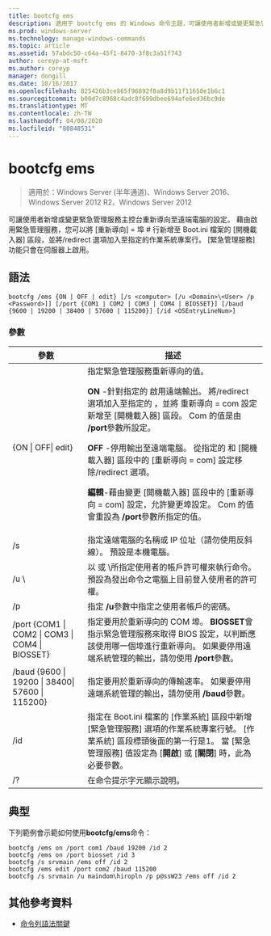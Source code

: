 ```yaml
---
title: bootcfg ems
description: 適用于 bootcfg ems 的 Windows 命令主題，可讓使用者新增或變更緊急管理服務主控台重新導向至遠端電腦的設定。
ms.prod: windows-server
ms.technology: manage-windows-commands
ms.topic: article
ms.assetid: 57abdc50-c64a-45f1-8470-3f8c3a51f743
author: coreyp-at-msft
ms.author: coreyp
manager: dongill
ms.date: 10/16/2017
ms.openlocfilehash: 825426b3ce865f96892f8a8d9b11f11650e1b6c1
ms.sourcegitcommit: b00d7c8968c4adc8f699dbee694afe6ed36bc9de
ms.translationtype: MT
ms.contentlocale: zh-TW
ms.lasthandoff: 04/08/2020
ms.locfileid: "80848531"
---
```

# <a name="bootcfg-ems"></a>bootcfg ems

>適用於：Windows Server (半年通道)、Windows Server 2016、Windows Server 2012 R2、Windows Server 2012

可讓使用者新增或變更緊急管理服務主控台重新導向至遠端電腦的設定。 藉由啟用緊急管理服務，您可以將 [重新導向] = 埠 # 行新增至 Boot.ini 檔案的 [開機載入器] 區段，並將/redirect 選項加入至指定的作業系統專案行。 [緊急管理服務] 功能只會在伺服器上啟用。

## <a name="syntax"></a>語法
```
bootcfg /ems {ON | OFF | edit} [/s <computer> [/u <Domain>\<User> /p <Password>]] [/port {COM1 | COM2 | COM3 | COM4 | BIOSSET}] [/baud {9600 | 19200 | 38400 | 57600 | 115200}] [/id <OSEntryLineNum>]
```
### <a name="parameters"></a>參數

|                            參數                             |                                                                                                                                                                                                                                                                                                                                                              描述                                                                                                                                                                                                                                                                                                                                                              |
|------------------------------------------------------------------|---------------------------------------------------------------------------------------------------------------------------------------------------------------------------------------------------------------------------------------------------------------------------------------------------------------------------------------------------------------------------------------------------------------------------------------------------------------------------------------------------------------------------------------------------------------------------------------------------------------------------------------------------------------------------------------------------------------------------------------|
|                    {ON &#124; OFF&#124; edit}                    | 指定緊急管理服務重新導向的值。<p>**ON** -針對指定的 <OSEntryLineNum>啟用遠端輸出。 將/redirect 選項加入至指定的 <OSEntryLineNum>，並將 重新導向 = com<X> 設定新增至 [開機載入器] 區段。 Com<X> 的值是由 **/port**參數所設定。<p>**OFF** -停用輸出至遠端電腦。 從指定的 <OSEntryLineNum> 和 [開機載入器] 區段中的 [重新導向 = com<X>] 設定移除/redirect 選項。<p>**編輯**-藉由變更 [開機載入器] 區段中的 [重新導向 = com<X>] 設定，允許變更埠設定。 Com<X> 的值會重設為 **/port**參數所指定的值。 |
|                          /s <computer>                           |                                                                                                                                                                                                                                                                                                          指定遠端電腦的名稱或 IP 位址（請勿使用反斜線）。 預設是本機電腦。                                                                                                                                                                                                                                                                                                           |
|                       /u <Domain>\\<User>                        |                                                                                                                                                                                                                                                                 以 <User> 或 <Domain>\\<User>所指定使用者的帳戶許可權來執行命令。 預設為發出命令之電腦上目前登入使用者的許可權。                                                                                                                                                                                                                                                                  |
|                          /p <Password>                           |                                                                                                                                                                                                                                                                                                                         指定 **/u**參數中指定之使用者帳戶的密碼。                                                                                                                                                                                                                                                                                                                         |
| /port {COM1 &#124; COM2 &#124; COM3 &#124; COM4 &#124; BIOSSET}  |                                                                                                                                                                                                                              指定要用於重新導向的 COM 埠。 **BIOSSET**會指示緊急管理服務來取得 BIOS 設定，以判斷應該使用哪一個埠進行重新導向。 如果要停用遠端系統管理的輸出，請勿使用 **/port**參數。                                                                                                                                                                                                                              |
| /baud {9600 &#124; 19200 &#124; 38400&#124; 57600 &#124; 115200} |                                                                                                                                                                                                                                                                                               指定要用於重新導向的傳輸速率。 如果要停用遠端系統管理的輸出，請勿使用 **/baud**參數。                                                                                                                                                                                                                                                                                               |
|                       /id <OSEntryLineNum>                       |                                                                                                                                                                                              指定在 Boot.ini 檔案的 [作業系統] 區段中新增 [緊急管理服務] 選項的作業系統專案行號。 [作業系統] 區段標頭後面的第一行是1。 當 [緊急管理服務] 值設定為 [**開啟**] 或 [**關閉**] 時，此為必要參數。                                                                                                                                                                                              |
|                                /?                                |                                                                                                                                                                                                                                                                                                                                                 在命令提示字元顯示說明。                                                                                                                                                                                                                                                                                                                                                  |

## <a name="examples"></a><a name=BKMK_examples></a>典型
下列範例會示範如何使用**bootcfg/ems**命令：
```
bootcfg /ems on /port com1 /baud 19200 /id 2 
bootcfg /ems on /port biosset /id 3 
bootcfg /s srvmain /ems off /id 2 
bootcfg /ems edit /port com2 /baud 115200 
bootcfg /s srvmain /u maindom\hiropln /p p@ssW23 /ems off /id 2
```
## <a name="additional-references"></a>其他參考資料
- [命令列語法關鍵](command-line-syntax-key.md)
